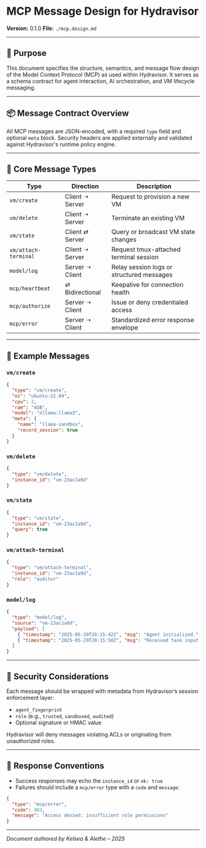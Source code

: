 # MCP Message Design for Hydravisor

**Version:** 0.1.0
**File:** `./mcp.design.md`

---

## 🎯 Purpose

This document specifies the structure, semantics, and message flow design of the Model Context Protocol (MCP) as used within Hydravisor. It serves as a schema contract for agent interaction, AI orchestration, and VM lifecycle messaging.

---

## 📦 Message Contract Overview

All MCP messages are JSON-encoded, with a required `type` field and optional `meta` block. Security headers are applied externally and validated against Hydravisor's runtime policy engine.

---

## 📘 Core Message Types

| Type                 | Direction       | Description                               |
| -------------------- | --------------- | ----------------------------------------- |
| `vm/create`          | Client ➝ Server | Request to provision a new VM             |
| `vm/delete`          | Client ➝ Server | Terminate an existing VM                  |
| `vm/state`           | Client ⇄ Server | Query or broadcast VM state changes       |
| `vm/attach-terminal` | Client ➝ Server | Request tmux-attached terminal session    |
| `model/log`          | Server ➝ Client | Relay session logs or structured messages |
| `mcp/heartbeat`      | ⇄ Bidirectional | Keepalive for connection health           |
| `mcp/authorize`      | Server ➝ Client | Issue or deny credentialed access         |
| `mcp/error`          | Server ➝ Client | Standardized error response envelope      |

---

## 🧪 Example Messages

### `vm/create`

```json
{
  "type": "vm/create",
  "os": "ubuntu-22.04",
  "cpu": 2,
  "ram": "4GB",
  "model": "ollama:llama3",
  "meta": {
    "name": "llama-sandbox",
    "record_session": true
  }
}
```

### `vm/delete`

```json
{
  "type": "vm/delete",
  "instance_id": "vm-23ac1a9d"
}
```

### `vm/state`

```json
{
  "type": "vm/state",
  "instance_id": "vm-23ac1a9d",
  "query": true
}
```

### `vm/attach-terminal`

```json
{
  "type": "vm/attach-terminal",
  "instance_id": "vm-23ac1a9d",
  "role": "auditor"
}
```

### `model/log`

```json
{
  "type": "model/log",
  "source": "vm-23ac1a9d",
  "payload": [
    { "timestamp": "2025-05-29T20:15:42Z", "msg": "Agent initialized." },
    { "timestamp": "2025-05-29T20:15:50Z", "msg": "Received task input." }
  ]
}
```

---

## 🔐 Security Considerations

Each message should be wrapped with metadata from Hydravisor’s session enforcement layer:

* `agent_fingerprint`
* `role` (e.g., `trusted`, `sandboxed`, `audited`)
* Optional signature or HMAC value

Hydravisor will deny messages violating ACLs or originating from unauthorized roles.

---

## 🔄 Response Conventions

* Success responses may echo the `instance_id` or `ok: true`
* Failures should include a `mcp/error` type with a `code` and `message`:

```json
{
  "type": "mcp/error",
  "code": 403,
  "message": "Access denied: insufficient role permissions"
}
```

---

*Document authored by Kelsea & Alethe – 2025*
